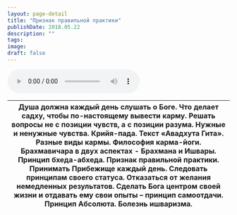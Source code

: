 ```yaml
---
layout: page-detail
title: "Признак правильной практики"
publishDate: 2018.05.22
description: ""
tags:
image:
draft: false
---
```


<audio title="2018.05.22 - Признак правильной практики.mp3" src="/upload/iblock/f0d/f0d9afdb2ddfea305c298ee0428a02f0.mp3" controls=""></audio>

| Душа должна каждый день слушать о Боге. Что делает садху, чтобы по-настоящему вывести карму. Решать вопросы не с позиции чувств, а с позиции разума. Нужные и ненужные чувства. Крийя-пада. Текст «Авадхута Гита». Разные виды кармы. Философия карма-йоги. Брахмавичара в двух аспектах - Брахмана и Ишвары. Принцип бхеда-абхеда. Признак правильной практики. Принимать Прибежище каждый день. Следовать принципам своего статуса. Отказаться от желания немедленных результатов. Сделать Бога центром своей жизни и отдавать ему свои опыты – принцип самоотдачи. Принцип Абсолюта.  Болезнь ишваризма. |
| ----------------------------------------------------------------------------------------------------------------------------------------------------------------------------------------------------------------------------------------------------------------------------------------------------------------------------------------------------------------------------------------------------------------------------------------------------------------------------------------------------------------------------------------------------------------------------------------------------------- |

  
